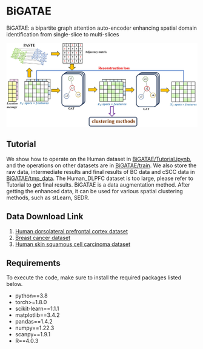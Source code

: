 # BiGATAE
BiGATAE: a bipartite graph attention auto-encoder enhancing spatial domain identification from single-slice to multi-slices

![framework](./figure/model.jpg)

## Tutorial
We show how to operate on the Human dataset in [BiGATAE/Tutorial.ipynb](./BiGATAE/Tutorial.ipynb), and the operations on other datasets are in [BiGATAE/train](BiGATAE/train). We also store the raw data, intermediate results and final results of BC data and cSCC data in  [BiGATAE/tmp_data](BiGATAE/tmp_data). The Human_DLPFC dataset is too large, please refer to Tutorial to get final results. BiGATAE is a data augmentation method. After getting the enhanced data, it can be used for various spatial clustering methods, such as stLearn, SEDR.

## Data Download Link
1. [Human dorsolateral prefrontal cortex dataset](http://research.libd.org/spatialLIBD)
2. [Breast cancer dataset](https://datadryad.org/stash)
3. [Human skin squamous cell carcinoma dataset](https://www.ncbi.nlm.nih.gov/geo/query/acc.cgi?acc=GSE144239)
   
## Requirements
To execute the code, make sure to install the required packages listed below.
* python==3.8
* torch>=1.8.0
* scikit-learn==1.1.1
* matplotlib==3.4.2
* pandas==1.4.2
* numpy==1.22.3
* scanpy==1.9.1
* R==4.0.3
